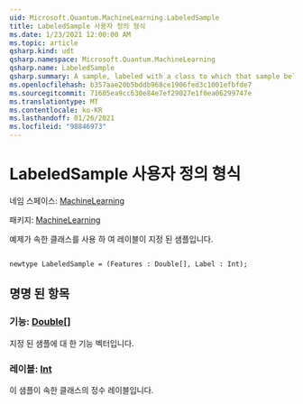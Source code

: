 ```yaml
---
uid: Microsoft.Quantum.MachineLearning.LabeledSample
title: LabeledSample 사용자 정의 형식
ms.date: 1/23/2021 12:00:00 AM
ms.topic: article
qsharp.kind: udt
qsharp.namespace: Microsoft.Quantum.MachineLearning
qsharp.name: LabeledSample
qsharp.summary: A sample, labeled with a class to which that sample belongs.
ms.openlocfilehash: b357aae20b5bddb968ce1906fed3c1001efbfde7
ms.sourcegitcommit: 71605ea9cc630e84e7ef29027e1f0ea06299747e
ms.translationtype: MT
ms.contentlocale: ko-KR
ms.lasthandoff: 01/26/2021
ms.locfileid: "98846973"
---
```

# <a name="labeledsample-user-defined-type"></a>LabeledSample 사용자 정의 형식

네임 스페이스: [MachineLearning](xref:Microsoft.Quantum.MachineLearning)

패키지: [MachineLearning](https://nuget.org/packages/Microsoft.Quantum.MachineLearning)


예제가 속한 클래스를 사용 하 여 레이블이 지정 된 샘플입니다.

```qsharp

newtype LabeledSample = (Features : Double[], Label : Int);
```



## <a name="named-items"></a>명명 된 항목

### <a name="features--double"></a>기능: [Double](xref:microsoft.quantum.lang-ref.double)[]

지정 된 샘플에 대 한 기능 벡터입니다.
### <a name="label--int"></a>레이블: [Int](xref:microsoft.quantum.lang-ref.int)

이 샘플이 속한 클래스의 정수 레이블입니다.